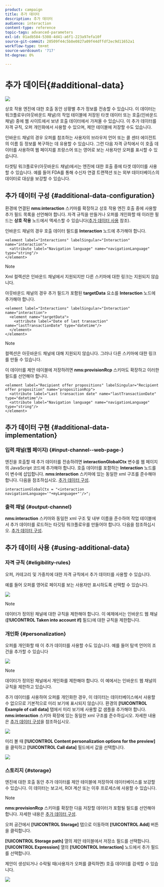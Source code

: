 ```yaml
---
product: campaign
title: 추가 데이터
description: 추가 데이터
audience: interaction
content-type: reference
topic-tags: advanced-parameters
exl-id: 01adb584-5308-4d41-a6f1-223a97efa10f
source-git-commit: 20509f44c5b8e0827a09f44dffdf2ec9d11652a1
workflow-type: tm+mt
source-wordcount: '717'
ht-degree: 0%

---
```


# 추가 데이터{#additional-data}

![](../../assets/v7-only.svg)

상호 작용 엔진에 대한 호출 동안 상황별 추가 정보를 전송할 수 있습니다. 이 데이터는 워크플로우(아웃바운드 채널)의 작업 테이블에 저장된 타겟 데이터 또는 호출(인바운드 채널) 중에 웹 사이트에서 보낸 호출 데이터에서 가져올 수 있습니다. 이 추가 데이터를 자격 규칙, 오퍼 개인화에서 사용할 수 있으며, 제안 테이블에 저장할 수도 있습니다.

인바운드 채널의 경우 오퍼를 참조하는 사용자의 브라우저 언어 또는 콜 센터 에이전트의 이름 등 정보를 복구하는 데 유용할 수 있습니다. 그런 다음 자격 규칙에서 이 호출 데이터를 사용하여 웹 페이지를 프랑스어 또는 영어로 보는 사용자만 오퍼를 표시할 수 있습니다.

타겟팅 워크플로우(아웃바운드 채널)에서는 엔진에 대한 호출 중에 타겟 데이터를 사용할 수 있습니다. 예를 들어 FDA를 통해 수신자 연결 트랜잭션 또는 외부 데이터베이스의 데이터로 대상을 보강할 수 있습니다.

## 추가 데이터 구성 {#additional-data-configuration}

환경에 연결된 **nms:interaction** 스키마를 확장하고 상호 작용 엔진 호출 중에 사용할 추가 필드 목록을 선언해야 합니다. 자격 규칙을 만들거나 오퍼를 개인화할 때 이러한 필드는 **상호 작용** 노드에서 액세스할 수 있습니다([추가 데이터 사용](#using-additional-data) 참조).

인바운드 채널의 경우 호출 데이터 필드를 **Interaction** 노드에 추가해야 합니다.

```
<element label="Interactions" labelSingular="Interaction" name="interaction">
  <attribute label="Navigation language" name="navigationLanguage" type="string"/>
</element>
```

>[!NOTE]
>
>Xml 컬렉션은 인바운드 채널에서 지원되지만 다른 스키마에 대한 링크는 지원되지 않습니다.

아웃바운드 채널의 경우 추가 필드가 포함된 **targetData** 요소를 **Interaction** 노드에 추가해야 합니다.

```
<element label="Interactions" labelSingular="Interaction" name="interaction">
  <element name="targetData">
    <attribute label="Date of last transaction" name="lastTransactionDate" type="datetime"/>
  </element>
</element>
```

>[!NOTE]
>
>컬렉션은 아웃바운드 채널에 대해 지원되지 않습니다. 그러나 다른 스키마에 대한 링크를 만들 수 있습니다.

이 데이터를 제안 테이블에 저장하려면 **nms:provisionRcp** 스키마도 확장하고 이러한 필드를 선언해야 합니다.

```
<element label="Recipient offer propositions" labelSingular="Recipient offer proposition" name="propositionRcp">
  <attribute label="Last transaction date" name="lastTransactionDate" type="datetime"/>
  <attribute label="Navigation language" name="navigationLanguage" type="string"/>
</element>
```

## 추가 데이터 구현 {#additional-data-implementation}

### 입력 채널(웹 페이지) {#input-channel--web-page-}

엔진을 호출할 때 추가 데이터를 전송하려면 **interactionGlobalCtx** 변수를 웹 페이지의 JavaScript 코드에 추가해야 합니다. 호출 데이터를 포함하는 **Interaction** 노드를 이 변수에 삽입합니다. **nms:interaction** 스키마에 있는 동일한 xml 구조를 준수해야 합니다. 다음을 참조하십시오. [추가 데이터 구성](#additional-data-configuration).

```
interactionGlobalCtx = "<interaction navigationLanguage='"+myLanguage+"'/>";
```

### 출력 채널 {#output-channel}

**nms:interaction** 스키마와 동일한 xml 구조 및 내부 이름을 준수하여 작업 테이블에서 추가 데이터를 로드하는 타깃팅 워크플로우를 만들어야 합니다. 다음을 참조하십시오. [추가 데이터 구성](#additional-data-configuration).

## 추가 데이터 사용 {#using-additional-data}

### 자격 규칙 {#eligibility-rules}

오퍼, 카테고리 및 가중치에 대한 자격 규칙에서 추가 데이터를 사용할 수 있습니다.

예를 들어 오퍼를 영어로 페이지를 보는 사용자만 표시하도록 선택할 수 있습니다.

![](assets/ita_calldata_query.png)

>[!NOTE]
>
>데이터가 정의된 채널에 대한 규칙을 제한해야 합니다. 이 예제에서는 인바운드 웹 채널(**[!UICONTROL Taken into account if]** 필드)에 대한 규칙을 제한합니다.

### 개인화 {#personalization}

오퍼를 개인화할 때 이 추가 데이터를 사용할 수도 있습니다. 예를 들어 탐색 언어의 조건을 추가할 수 있습니다

![](assets/ita_calldata_perso.png)

>[!NOTE]
>
>데이터가 정의된 채널에서 개인화를 제한해야 합니다. 이 예에서는 인바운드 웹 채널의 규칙을 제한하고 있습니다.

추가 데이터를 사용하여 오퍼를 개인화한 경우, 이 데이터는 데이터베이스에서 사용할 수 없으므로 기본적으로 미리 보기에 표시되지 않습니다. 환경의 **[!UICONTROL Example of call data]** 탭에서 미리 보기에 사용할 값 샘플을 추가해야 합니다. **nms:interaction** 스키마 확장에 있는 동일한 xml 구조를 준수하십시오. 자세한 내용은 [추가 데이터 구성](#additional-data-configuration)을 참조하십시오.

![](assets/ita_calldata_preview.png)

미리 볼 때 **[!UICONTROL Content personalization options for the preview]** 을 클릭하고 **[!UICONTROL Call data]** 필드에서 값을 선택합니다.

![](assets/ita_calldata_preview2.png)

### 스토리지 {#storage}

엔진에 대한 호출 동안 추가 데이터를 제안 테이블에 저장하여 데이터베이스를 보강할 수 있습니다. 이 데이터는 보고서, ROI 계산 또는 이후 프로세스에 사용할 수 있습니다.

>[!NOTE]
>
>**nms:provisionRcp** 스키마를 확장한 다음 저장할 데이터가 포함될 필드를 선언해야 합니다. 자세한 내용은 [추가 데이터 구성](#additional-data-configuration).

오퍼 공간에서 **[!UICONTROL Storage]** 탭으로 이동하여 **[!UICONTROL Add]** 버튼을 클릭합니다.

**[!UICONTROL Storage path]** 열의 제안 테이블에서 저장소 필드를 선택합니다. **[!UICONTROL Expression]** 열의 **[!UICONTROL Interaction]** 노드에서 추가 필드를 선택합니다.

제안이 생성되거나 수락될 때(사용자가 오퍼를 클릭하면) 호출 데이터를 검색할 수 있습니다.

![](assets/ita_calldata_storage.png)
